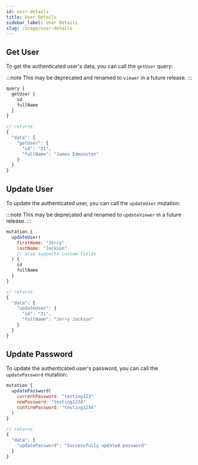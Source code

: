 ```yaml
---
id: user-details
title: User Details
sidebar_label: User Details
slug: /usage/user-details
---
```


## Get User

To get the authenticated user's data, you can call the `getUser` query:

:::note
This may be deprecated and renamed to `viewer` in a future release.
:::

```javascript
query {
  getUser {
    id
    fullName
  }
}

// returns
{
  "data": {
    "getUser": {
      "id": "21",
      "fullName": "James Edmonston"
    }
  }
}
```

## Update User

To update the authenticated user, you can call the `updateUser` mutation:

:::note
This may be deprecated and renamed to `updateViewer` in a future release.
:::

```javascript
mutation {
  updateUser(
    firstName: "Jerry"
    lastName: "Jackson"
    // also supports custom fields
  ) {
    id
    fullName
  }
}

// returns
{
  "data": {
    "updateUser": {
      "id": "21",
      "fullName": "Jerry Jackson"
    }
  }
}
```

## Update Password

To update the authenticated user's password, you can call the `updatePassword` mutation:

```javascript
mutation {
  updatePassword(
    currentPassword: "testing123"
    newPassword: "testing1234"
    confirmPassword: "testing1234"
  )
}

// returns
{
  "data": {
    "updatePassword": "Successfully updated password"
  }
}
```
